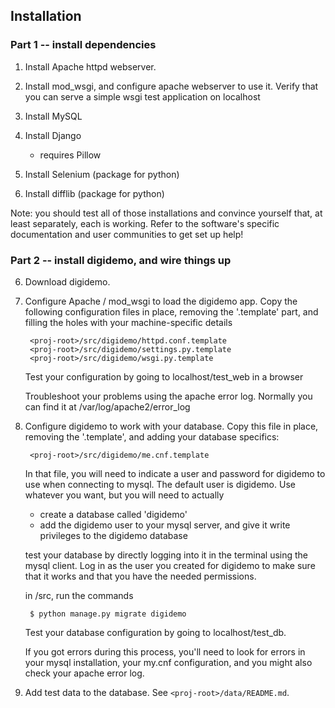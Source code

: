 ## Installation

### Part 1 -- install dependencies
1. Install Apache httpd webserver.

2. Install mod\_wsgi, and configure apache webserver to use it.  Verify that
	you can serve a simple wsgi test application on localhost

3. Install MySQL

4. Install Django
	- requires Pillow 

5. Install Selenium (package for python)

6. Install difflib (package for python)

Note: you should test all of those installations and convince yourself that,
at least separately, each is working.  Refer to the software's specific
documentation and user communities to get set up help!


### Part 2 -- install digidemo, and wire things up
6. Download digidemo.

7. Configure Apache / mod\_wsgi to load the digidemo app.  Copy the following 
	configuration files in place, removing the '.template' part, and filling 
	the holes with your machine-specific details

		<proj-root>/src/digidemo/httpd.conf.template
		<proj-root>/src/digidemo/settings.py.template
		<proj-root>/src/digidemo/wsgi.py.template

	Test your configuration by going to localhost/test_web in a browser

	Troubleshoot your problems using the apache error log. Normally you can 
	find it at /var/log/apache2/error_log

8. Configure digidemo to work with your database.  Copy this file in place, 
	removing the '.template', and adding your database specifics:

		<proj-root>/src/digidemo/me.cnf.template

	In that file, you will need to indicate a user and password for digidemo
	to use when connecting to mysql.  The default user is digidemo.  Use
	whatever you want, but you will need to actually 

	- create a database called 'digidemo'
	- add the digidemo user to your mysql server, and give it write 
		privileges to the digidemo database

	test your database by directly logging into it in the terminal using
	the mysql client.  Log in as the user you created for digidemo to make
	sure that it works and that you have the needed permissions. 

	in <proj-root>/src, run the commands 
		
		$ python manage.py migrate digidemo
	
	Test your database configuration by going to localhost/test_db.
	
	If you got errors during this process, you'll need to look for errors in
	your mysql installation, your my.cnf configuration, and you might also
	check your apache error log.

9. Add test data to the database.  See `<proj-root>/data/README.md`.
